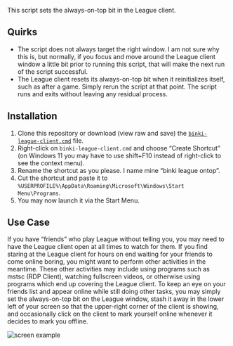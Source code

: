 This script sets the always-on-top bit in the League client.

## Quirks

* The script does not always target the right window. I am not sure why this is, but normally, if you focus and move around the League client window a little bit prior to running this script, that will make the next run of the script successful.
* The League client resets its always-on-top bit when it reinitializes itself, such as after a game. Simply rerun the script at that point. The script runs and exits without leaving any residual process.

## Installation

1. Clone this repository or download (view raw and save) the [`binki-league-client.cmd`](binki-league-client.cmd) file.
2. Right-click on `binki-league-client.cmd` and choose “Create Shortcut” (on Windows 11 you may have to use shift+F10 instead of right-click to see the context menu).
3. Rename the shortcut as you please. I name mine “binki league ontop”.
4. Cut the shortcut and paste it to `%USERPROFILE%\AppData\Roaming\Microsoft\Windows\Start Menu\Programs`.
5. You may now launch it via the Start Menu.

## Use Case

If you have “friends” who play League without telling you, you may need to have the League client open at all times to watch for them.
If you find staring at the League client for hours on end waiting for your friends to come online boring, you might want to perform other activities in the meantime.
These other activities may include using programs such as mstsc (RDP Client), watching fullscreen videos, or otherwise using programs which end up covering the League client.
To keep an eye on your friends list and appear online while still doing other tasks, you may simply set the always-on-top bit on the League window, stash it away in the lower left of your screen so that the upper-right corner of the client is showing, and occasionally click on the client to mark yourself online whenever it decides to mark you offline.

![screen example](https://i.imgur.com/wDs5iqI.png)
